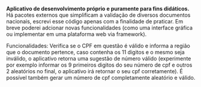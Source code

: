 **Aplicativo de desenvolvimento próprio e puramente para fins didáticos.**
Há pacotes externos que simplificam a validação de diversos documentos nacionais, escrevi esse código apenas com a finalidade de praticar.
Em breve poderei adcionar novas funcionalidades (como uma interface gráfica ou implementar em uma plataforma web via framework).

Funcionalidades:
Verifica se o CPF em questão é válido e informa a região que o documento pertence, caso contenha os 11 digitos e o mesmo seja inválido, o aplicativo retorna uma sugestão de número válido (experimente por exemplo informar os 9 primeiros digitos do seu número de cpf e outros 2 aleatórios no final, o aplicativo irá retornar o seu cpf corretamente). É possível também gerar um número de cpf completamente aleatório e válido.
